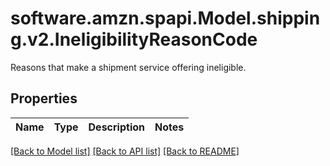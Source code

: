 # software.amzn.spapi.Model.shipping.v2.IneligibilityReasonCode
Reasons that make a shipment service offering ineligible.

## Properties

Name | Type | Description | Notes
------------ | ------------- | ------------- | -------------

[[Back to Model list]](../README.md#documentation-for-models) [[Back to API list]](../README.md#documentation-for-api-endpoints) [[Back to README]](../README.md)

